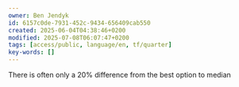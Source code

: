```yaml
---
owner: Ben Jendyk
id: 6157c0de-7931-452c-9434-656409cab550
created: 2025-06-04T04:38:46+0200
modified: 2025-07-08T06:07:47+0200
tags: [access/public, language/en, tf/quarter]
key-words: []
---
```


There is often only a 20% difference from the best option to median